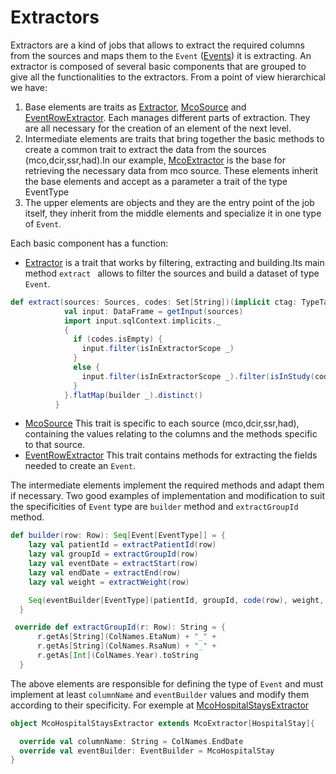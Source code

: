 

# Extractors

Extractors are a kind of jobs that allows to extract the required columns from the sources and maps them to the `Event` ([Events](Events.md)) it is extracting. 
An extractor is composed of several basic components that are grouped to give all the functionalities to the extractors. 
From a point of view hierarchical we have:

1) Base elements are traits as [Extractor](https://github.com/X-DataInitiative/SCALPEL-Extraction/blob/master/src/main/scala/fr/polytechnique/cmap/cnam/etl/extractors/Extractor.scala), 
[McoSource](https://github.com/X-DataInitiative/SCALPEL-Extraction/blob/master/src/main/scala/fr/polytechnique/cmap/cnam/etl/extractors/mco/McoSource.scala) and 
[EventRowExtractor](https://github.com/X-DataInitiative/SCALPEL-Extraction/blob/master/src/main/scala/fr/polytechnique/cmap/cnam/etl/extractors/EventRowExtractor.scala).
Each manages different parts of extraction. They are all necessary for the creation of an element of the next level.
2) Intermediate elements are traits that bring together the basic methods to create a common trait to extract the data from the sources (mco,dcir,ssr,had).In our example, 
[McoExtractor](https://github.com/X-DataInitiative/SCALPEL-Extraction/blob/master/src/main/scala/fr/polytechnique/cmap/cnam/etl/extractors/mco/McoExtractor.scala) 
is the base for retrieving the necessary data from mco source. These elements inherit the base elements and accept as a parameter a trait of the type EventType
3) The upper elements  are objects and  they are the entry point of the job itself, they inherit from the middle elements and specialize it in one type of `Event`. 
 
Each basic component has a function:
 - [Extractor](https://github.com/X-DataInitiative/SCALPEL-Extraction/blob/master/src/main/scala/fr/polytechnique/cmap/cnam/etl/extractors/Extractor.scala)
 is a trait that works by filtering, extracting and building.Its main method  `extract ` allows to filter the sources and build a dataset of type `Event`.
```scala  
def extract(sources: Sources, codes: Set[String])(implicit ctag: TypeTag[EventType]): Dataset[Event[EventType]] = {
            val input: DataFrame = getInput(sources)      
            import input.sqlContext.implicits._        
            {
              if (codes.isEmpty) {
                input.filter(isInExtractorScope _)
              }
              else {
                input.filter(isInExtractorScope _).filter(isInStudy(codes) _)
              }
            }.flatMap(builder _).distinct()
          }
```
- [McoSource](https://github.com/X-DataInitiative/SCALPEL-Extraction/blob/master/src/main/scala/fr/polytechnique/cmap/cnam/etl/extractors/mco/McoSource.scala)
This trait is specific to each source (mco,dcir,ssr,had), containing the values relating to the columns and the methods specific to that source.
- [EventRowExtractor](https://github.com/X-DataInitiative/SCALPEL-Extraction/blob/master/src/main/scala/fr/polytechnique/cmap/cnam/etl/extractors/EventRowExtractor.scala) 
This trait contains methods for extracting the fields needed to create an `Event`.

The intermediate elements implement the required methods and adapt them if necessary. 
Two good examples of implementation and modification to suit the specificities of `Event` type are `builder` method and  `extractGroupId` method.

```scala  
def builder(row: Row): Seq[Event[EventType]] = {
    lazy val patientId = extractPatientId(row)
    lazy val groupId = extractGroupId(row)
    lazy val eventDate = extractStart(row)
    lazy val endDate = extractEnd(row)
    lazy val weight = extractWeight(row)

    Seq(eventBuilder[EventType](patientId, groupId, code(row), weight, eventDate, endDate))
  }
```
```scala  
 override def extractGroupId(r: Row): String = {
      r.getAs[String](ColNames.EtaNum) + "_" +
      r.getAs[String](ColNames.RsaNum) + "_" +
      r.getAs[Int](ColNames.Year).toString
  }
```

The above elements are responsible for defining the type of `Event` and must implement at least  `columnName` and  `eventBuilder` values and modify them according to their specificity.
For exemple at [McoHospitalStaysExtractor](https://github.com/X-DataInitiative/SCALPEL-Extraction/blob/master/src/main/scala/fr/polytechnique/cmap/cnam/etl/extractors/hospitalstays/McoHospitalStaysExtractor.scala)
```scala  
object McoHospitalStaysExtractor extends McoExtractor[HospitalStay]{

  override val columnName: String = ColNames.EndDate
  override val eventBuilder: EventBuilder = McoHospitalStay
}
```


